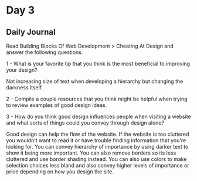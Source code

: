 # Day 3

## Daily Journal

Read Building Blocks Of Web Development > Cheating At Design and answer the following questions.

1 - What is your favorite tip that you think is the most beneficial to improving your design?

Not increasing size of text when developing a hierarchy but changing the darkness itself.

2 - Compile a couple resources that you think might be helpful when trying to review examples of good design ideas.



3 - How do you think good design influences people when visiting a website and what sorts of things could you convey through design alone?

Good design can help the flow of the website. If the website is too cluttered you wouldn't want to read it or have trouble finding information that you're looking for. You can convey hierarchy of importance by using darker text to show it being more important. You can also remove borders so its less cluttered and use border shading instead. You can also use colors to make selection choices less bland and also convey higher levels of importance or price depending on how you design the site.